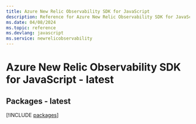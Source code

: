 ```yaml
---
title: Azure New Relic Observability SDK for JavaScript
description: Reference for Azure New Relic Observability SDK for JavaScript
ms.date: 04/08/2024
ms.topic: reference
ms.devlang: javascript
ms.service: newrelicobservability
---
```

# Azure New Relic Observability SDK for JavaScript - latest
## Packages - latest
[!INCLUDE [packages](new-relic-observability-index.md)]